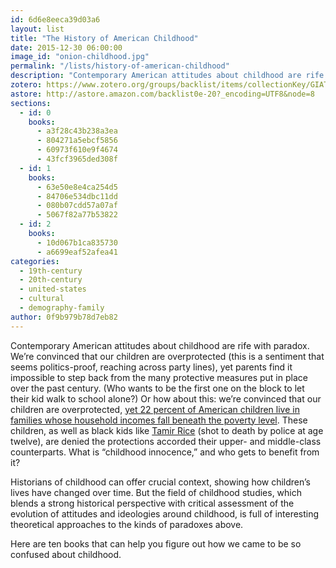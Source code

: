 ```yaml
---
id: 6d6e8eeca39d03a6
layout: list
title: "The History of American Childhood"
date: 2015-12-30 06:00:00
image_id: "onion-childhood.jpg"
permalink: "/lists/history-of-american-childhood"
description: "Contemporary American attitudes about childhood are rife with paradox. We’re convinced that our children are overprotected, yet parents find it impossible to step back from the many protective measures put in place over the past century. Here are ten books that can help you figure out how we came to be so confused about childhood."
zotero: https://www.zotero.org/groups/backlist/items/collectionKey/GIATGQFQ
astore: http://astore.amazon.com/backlist0e-20?_encoding=UTF8&node=8
sections:
  - id: 0
    books:
      - a3f28c43b238a3ea
      - 804271a5ebcf5856
      - 60973f610e9f4674
      - 43fcf3965ded308f
  - id: 1
    books:
      - 63e50e8e4ca254d5
      - 84706e534dbc11dd
      - 080b07cdd57a07af
      - 5067f82a77b53822
  - id: 2
    books:
      - 10d067b1ca835730
      - a6699eaf52afea41
categories:
  - 19th-century
  - 20th-century
  - united-states
  - cultural
  - demography-family
author: 0f9b979b78d7eb82
---
```

Contemporary American attitudes about childhood are rife with paradox. We’re convinced that our children are overprotected (this is a sentiment that seems politics-proof, reaching across party lines), yet parents find it impossible to step back from the many protective measures put in place over the past century. (Who wants to be the first one on the block to let their kid walk to school alone?) Or how about this: we’re convinced that our children are overprotected, [yet 22 percent of American children live in families whose household incomes fall beneath the poverty level](http://www.nccp.org/topics/childpoverty.html). These children, as well as black kids like [Tamir Rice](http://www.pbs.org/newshour/rundown/expert-tamir-rice-did-not-reach-for-gun-countering-officers-claims/) (shot to death by police at age twelve), are denied the protections accorded their upper- and middle-class counterparts. What is “childhood innocence,” and who gets to benefit from it? 

Historians of childhood can offer crucial context, showing how children’s lives have changed over time. But the field of childhood studies, which blends a strong historical perspective with critical assessment of the evolution of attitudes and ideologies around childhood, is full of interesting theoretical approaches to the kinds of paradoxes above. 

Here are ten books that can help you figure out how we came to be so confused about childhood. 